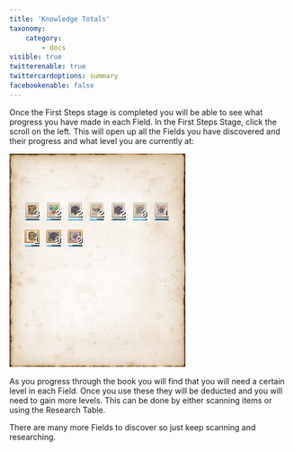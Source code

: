 ```yaml
---
title: 'Knowledge Totals'
taxonomy:
    category:
        - docs
visible: true
twitterenable: true
twittercardoptions: summary
facebookenable: false
---
```


Once the First Steps stage is completed you will be able to see what progress you have made in each Field. In the First Steps Stage, click the scroll on the left. This will open up all the Fields you have discovered and their progress and what level you are currently at:

![](research.jpg)

As you progress through the book you will find that you will need a certain level in each Field. Once you use these they will be deducted and you will need to gain more levels. This can be done by either scanning items or using the Research Table.

There are many more Fields to discover so just keep scanning and researching.
